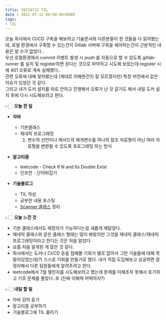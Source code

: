 ```yaml
---
title: 20210712 TIL
date : 2021-07-12 00:00:00+0900
tags:
- TIL
---
```


오늘 회사에서 CI/CD 구축을 해보려고 기술문서와 다른분들이 한 것들을 다 읽어봤는데, 로컬 환경에서 구축할 수 있는건지 Gitlab 서버에 구축을 해야하는건지 근본적인 내용은 알 수가 없었다..   
우선 로컬환경에서 commit 이벤트 발생 시 push 를 자동으로 할 수 있도록 gitlab-runner 를 설치 및 register하면 된다는 것으로 파악하고 시도해 보았는데 register 시에 401 오류로 계속 실패했다..   
관련 오류에 대해 찾아봤는데 (제대로 이해한건지 잘 모르겠지만) 특정 버전에서 같은 이슈가 있었던 것 같다.   
그리고 내가 도커 설치를 따로 안하고 진행해서 오류가 난 것 같기도 해서 내일 도커 설치 후에 다시 시도해보려고 한다.   

👉🏻 **오늘 한 일**
* **자바**   
	- 기본클래스   
	- 재네릭 프로그래밍   
		1. 변수의 선언이나 메서드의 매개변수를 하나의 참조 자료형이 아닌 여러 자료형을 변환될 수 있도록 프로그래밍 하는 방식

* **알고리즘**   
	- leetcode - Check If N and Its Double Exist   
	- 인프런 - 단어뒤집기

* **기술블로그**   
	- TIL 작성   
	- 공부한 내용 포스팅   
	- [Scanner 클래스](/java-scanner) 정리

👉🏻 **오늘 느낀 것**
- 기본 클래스에서도 재정의가 가능하다는걸 새롭게 깨달았다.
- 재네릭 클래스와 같은 클래스 형태는 많이 봐왔지만 그것을 재네릭 클래스/재네릭 프로그래밍이라고 한다는 것은 처음 알았다.
- 요즘 처음 알게된 게 많은 것 같다.
- 회사에서는 도커나 CI/CD 등을 접해볼 기회가 별로 없어서 그런 기술들에 대해 목말라있었는데(?) 스스로 기회를 만들기로 했다. 내가 직접 도입해보고 성공하면 잘 정리해서 다른 팀원들에게 알려주려고 한다.
- leetcode에서 7월 챌린지를 시도해보려고 했는데 문제를 이해조차 못해서 포기하고 기초 문제를 풀었다..후 (진짜 이해력 어떡하지?)

👉🏻 **내일 할 일**   
- 자바 강의 듣기
- 알고리즘 공부하기
- 기술블로그에 TIL 올리기